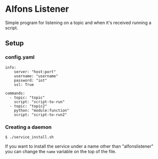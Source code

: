 # Alfons Listener
Simple program for listening on a topic and when it's received running a script.

## Setup
### config.yaml
	info:
	    server: "host:port"
	    username: "username"
	    password: "iot"
	    ssl: True

	commands:
	  - topic: "topic"
	    script: "script-to-run"
	  - topic: "topic2"
	    python: "module:function"
	    script: "script-to-run2"

### Creating a daemon

	$ ./service_install.sh

If you want to install the service under a name other than "alfonslistener" you can change the `name` variable on the top of the file.
